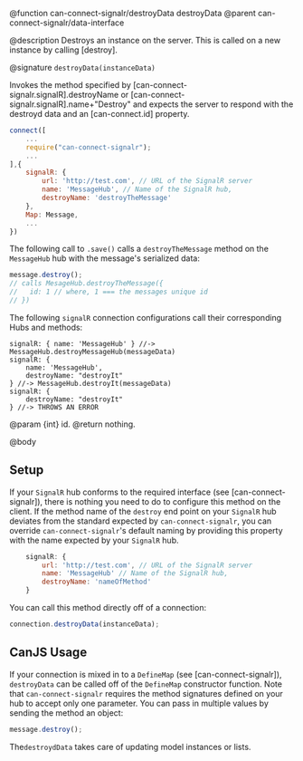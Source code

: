 @function can-connect-signalr/destroyData destroyData
@parent can-connect-signalr/data-interface

@description Destroys an instance on the server.  This is called on a new instance by calling [destroy].

@signature `destroyData(instanceData)`

Invokes the method specified by [can-connect-signalr.signalR].destroyName or
[can-connect-signalr.signalR].name+"Destroy" and expects the server to respond
with the destroyd data and an [can-connect.id] property.

```js
connect([
    ...
    require("can-connect-signalr");
    ...
],{
    signalR: {
        url: 'http://test.com', // URL of the SignalR server
        name: 'MessageHub', // Name of the SignalR hub,
        destroyName: 'destroyTheMessage'
    },
    Map: Message,
    ...
})

```

The following call to `.save()` calls a `destroyTheMessage` method on the `MessageHub` hub with the message's serialized data:

```js
message.destroy();
// calls MesageHub.destroyTheMessage({
//   id: 1 // where, 1 === the messages unique id
// })
```

The following `signalR` connection configurations call their corresponding Hubs and methods:

```
signalR: { name: 'MessageHub' } //-> MessageHub.destroyMessageHub(messageData)
signalR: {
    name: 'MessageHub',
    destroyName: "destroyIt"
} //-> MessageHub.destroyIt(messageData)
signalR: {
    destroyName: "destroyIt"
} //-> THROWS AN ERROR
```

@param {int} id.
@return nothing.


@body

## Setup

If your `SignalR` hub conforms to the required interface (see [can-connect-signalr]), there is nothing you need to
do to configure this method on the client. If the method name of the `destroy` end point on your `SignalR` hub deviates from
the standard expected by `can-connect-signalr`, you can override `can-connect-signalr`'s default naming by providing
this property with the name expected by your `SignalR` hub.

```js
    signalR: {
        url: 'http://test.com', // URL of the SignalR server
        name: 'MessageHub' // Name of the SignalR hub,
        destroyName: 'nameOfMethod'
    }
```

You can call this method directly off of a connection:

```js
connection.destroyData(instanceData);
```

## CanJS Usage

If your connection is mixed in to a `DefineMap` (see [can-connect-signalr]), `destroyData` can be called off of the
`DefineMap` constructor function. Note that `can-connect-signalr` requires the method signatures
defined on your hub to accept only one parameter. You can pass in multiple values by sending the method
an object:

```js
message.destroy();
```

The`destroydData` takes care of updating model instances or lists.
